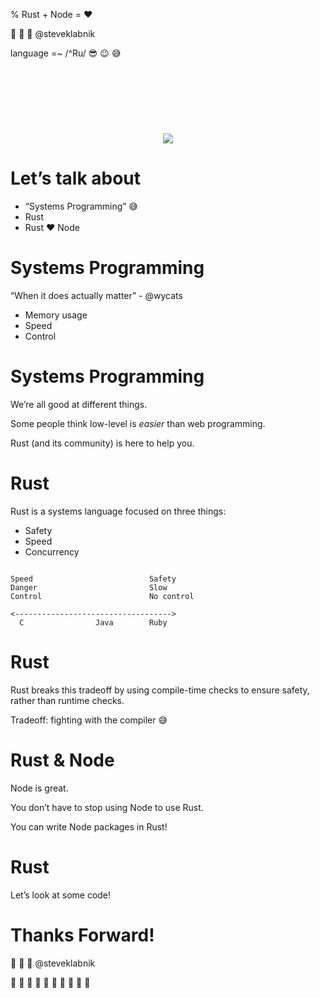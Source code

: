 % Rust + Node = ❤

👋 👋 👋 @steveklabnik

language =~ /\^Ru/ 😎 😉 😅 

<div style="text-align: center; margin-top: 120px">
<img src="http://www.rust-lang.org/logos/rust-logo-256x256-blk.png">
</div>

# Let’s talk about

* “Systems Programming” 😅
* Rust
* Rust ❤ Node

# Systems Programming

“When it does actually matter” - @wycats

- Memory usage
- Speed
- Control

# Systems Programming

We’re all good at different things.

Some people think low-level is _easier_ than
web programming.

Rust (and its community) is here to help you.

# Rust

Rust is a systems language focused on three things:

* Safety
* Speed
* Concurrency

<pre><code>
Speed                          Safety
Danger                         Slow
Control                        No control

<----------------------------------->
  C                Java        Ruby
</code></pre>

# Rust

Rust breaks this tradeoff by using compile-time
checks to ensure safety, rather than runtime checks.

Tradeoff: fighting with the compiler 😅 

# Rust & Node

Node is great.

You don’t have to stop using Node to use Rust.

You can write Node packages in Rust!

# Rust

Let’s look at some code!

# Thanks Forward!

👋 👋 👋 @steveklabnik

💙 💙 💙 💙 💙 💙 💙 💙 💙 💙
